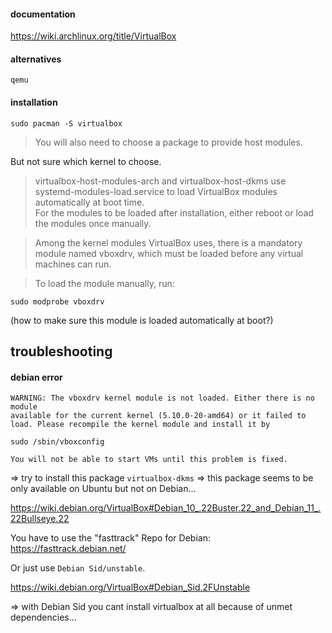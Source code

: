 #### documentation

https://wiki.archlinux.org/title/VirtualBox

#### alternatives

`qemu`

#### installation

```
sudo pacman -S virtualbox
```

> You will also need to choose a package to provide host modules.

But not sure which kernel to choose.

> virtualbox-host-modules-arch and virtualbox-host-dkms use systemd-modules-load.service to load VirtualBox modules automatically at boot time.\
For the modules to be loaded after installation, either reboot or load the modules once manually.

> Among the kernel modules VirtualBox uses, there is a mandatory module named vboxdrv, which must be loaded before any virtual machines can run.

> To load the module manually, run:
```
sudo modprobe vboxdrv
```
(how to make sure this module is loaded automatically at boot?)

## troubleshooting

#### debian error

```
WARNING: The vboxdrv kernel module is not loaded. Either there is no module
available for the current kernel (5.10.0-20-amd64) or it failed to
load. Please recompile the kernel module and install it by

sudo /sbin/vboxconfig

You will not be able to start VMs until this problem is fixed.
```

=> try to install this package `virtualbox-dkms`
=> this package seems to be only available on Ubuntu but not on Debian...

https://wiki.debian.org/VirtualBox#Debian_10_.22Buster.22_and_Debian_11_.22Bullseye.22

You have to use the "fasttrack" Repo for Debian: https://fasttrack.debian.net/

Or just use `Debian Sid/unstable`.

https://wiki.debian.org/VirtualBox#Debian_Sid.2FUnstable

=> with Debian Sid you cant install virtualbox at all because of unmet dependencies...

